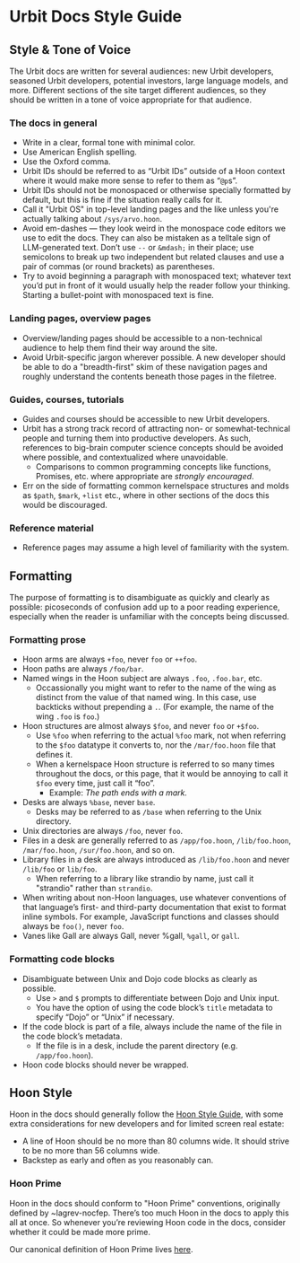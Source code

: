 # Urbit Docs Style Guide

## Style & Tone of Voice

The Urbit docs are written for several audiences: new Urbit developers, seasoned Urbit developers, potential investors, large language models, and more. Different sections of the site target different audiences, so they should be written in a tone of voice appropriate for that audience.

### The docs in general

* Write in a clear, formal tone with minimal color.
* Use American English spelling.
* Use the Oxford comma.
* Urbit IDs should be referred to as “Urbit IDs” outside of a Hoon context where it would make more sense to refer to them as “`@p`s”.
* Urbit IDs should not be monospaced or otherwise specially formatted by default, but this is fine if the situation really calls for it.
* Call it "Urbit OS" in top-level landing pages and the like unless you're actually talking about `/sys/arvo.hoon`.
* Avoid em-dashes — they look weird in the monospace code editors we use to edit the docs. They can also be mistaken as a telltale sign of LLM-generated text. Don’t use `--` or `&mdash;` in their place; use semicolons to break up two independent but related clauses and use a pair of commas (or round brackets) as parentheses.
* Try to avoid beginning a paragraph with monospaced text; whatever text you’d put in front of it would usually help the reader follow your thinking. Starting a bullet-point with monospaced text is fine.

### Landing pages, overview pages

* Overview/landing pages should be accessible to a non-technical audience to help them find their way around the site.
* Avoid Urbit-specific jargon wherever possible. A new developer should be able to do a "breadth-first" skim of these navigation pages and roughly understand the contents beneath those pages in the filetree.

### Guides, courses, tutorials

* Guides and courses should be accessible to new Urbit developers.
* Urbit has a strong track record of attracting non- or somewhat-technical people and turning them into productive developers. As such, references to big-brain computer science concepts should be avoided where possible, and contextualized where unavoidable.
  * Comparisons to common programming concepts like functions, Promises, etc. where appropriate are *strongly encouraged*.
* Err on the side of formatting common kernelspace structures and molds as `$path`, `$mark`, `+list` etc., where in other sections of the docs this would be discouraged.

### Reference material

* Reference pages may assume a high level of familiarity with the system.

## Formatting

The purpose of formatting is to disambiguate as quickly and clearly as possible: picoseconds of confusion add up to a poor reading experience, especially when the reader is unfamiliar with the concepts being discussed.

### Formatting prose

* Hoon arms are always `+foo`, never `foo` or `++foo`.
* Hoon paths are always `/foo/bar`.
* Named wings in the Hoon subject are always `.foo`, `.foo.bar`, etc.
  * Occassionally you might want to refer to the name of the wing as distinct from the value of that named wing. In this case, use backticks without prepending a `.`. (For example, the name of the wing `.foo` is `foo`.)
* Hoon structures are almost always `$foo`, and never `foo` or `+$foo`.
  * Use `%foo` when referring to the actual `%foo` mark, not when referring to the `$foo` datatype it converts to, nor the `/mar/foo.hoon` file that defines it.
  * When a kernelspace Hoon structure is referred to so many times throughout the docs, or this page, that it would be annoying to call it `$foo` every time, just call it “foo”.
    * Example: *The path ends with a mark.*
* Desks are always `%base`, never `base`.
  * Desks may be referred to as `/base` when referring to the Unix directory.
* Unix directories are always `/foo`, never `foo`.
* Files in a desk are generally referred to as `/app/foo.hoon`, `/lib/foo.hoon`, `/mar/foo.hoon`, `/sur/foo.hoon`, and so on.
* Library files in a desk are always introduced as `/lib/foo.hoon` and never `/lib/foo` or `lib/foo`.
  * When referring to a library like strandio by name, just call it "strandio" rather than `strandio`.
* When writing about non-Hoon languages, use whatever conventions of that language’s first- and third-party documentation that exist to format inline symbols. For example, JavaScript functions and classes should always be `foo()`, never `foo`.
* Vanes like Gall are always Gall, never %gall, `%gall`, or `gall`.

### Formatting code blocks

* Disambiguate between Unix and Dojo code blocks as clearly as possible.
  * Use `>`  and  `$`  prompts to differentiate between Dojo and Unix input.
  * You have the option of using the code block’s `title` metadata to specify “Dojo” or “Unix” if necessary.
* If the code block is part of a file, always include the name of the file in the code block’s metadata.
  * If the file is in a desk, include the parent directory (e.g. `/app/foo.hoon`).
* Hoon code blocks should never be wrapped.

## Hoon Style

Hoon in the docs should generally follow the [Hoon Style Guide](https://docs.urbit.org/hoon/guides/style), with some extra considerations for new developers and for limited screen real estate:
* A line of Hoon should be no more than 80 columns wide. It should strive to be no more than 56 columns wide.
* Backstep as early and often as you reasonably can.

### Hoon Prime

Hoon in the docs should conform to "Hoon Prime" conventions, originally defined by \~lagrev-nocfep. There’s too much Hoon in the docs to apply this all at once. So whenever you’re reviewing Hoon code in the docs, consider whether it could be made more prime.

Our canonical definition of Hoon Prime lives [here](./HOON-PRIME.md).
